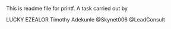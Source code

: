 This is readme file for printf. A task carried out by 


LUCKY EZEALOR      Timothy Adekunle
@Skynet006         @LeadConsult
